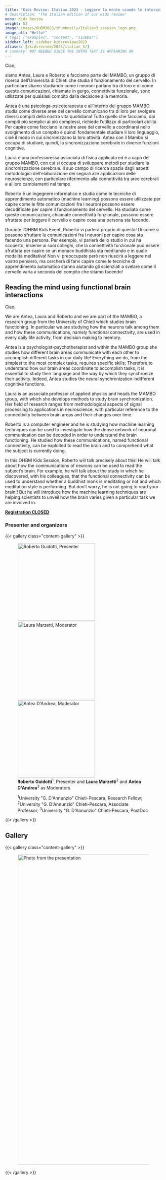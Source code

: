 ```yaml
---
title: "Kids Review: Italian 2023 - Leggere la mente usando le interazioni cerebrali funzionali"
# description: "The Italian edition of our kids review"
menu: Kids Review
weight: 52
image: images/OHBM2023/thumbnails/Italian3_session_logo.png
image_alt: "Hello!"
# tags: ["examples", "content", "sidebar"]
sidebar_left: sidebar_kidsreviews2023
aliases: [/kidsreview/2023/italian_3/]
# summary: NOT NEEDED SINCE THE INTRO TEXT IS APPEARING OK
---
```


Ciao,  
  
siamo Antea, Laura e Roberto e facciamo parte del MAMBO, un gruppo di ricerca dell’Università di Chieti che studia il funzionamento del cervello.
In particolare stiamo studiando come i neuroni parlano tra di loro e di come queste comunicazioni, chiamate in gergo, connettività funzionale, sono utilizzate per qualsiasi compito dalla decisione alla memoria.  
  
Antea è una psicologa-psicoterapeuta e all’interno del gruppo MAMBO studia come diverse aree del cervello comunicano tra di loro per svolgere diversi compiti della nostra vita quotidiana! Tutto quello che facciamo, dai compiti più semplici ai più complessi, richiede l’utilizzo di particolari abilità. Per capire come facciano le nostre aree del cervello a coordinarsi nello svolgimento di un compito è quindi fondamentale studiare il loro linguaggio, cioè il modo in cui sincronizzano la loro attività. Antea con il Mambo si occupa di studiare, quindi, la sincronizzazione cerebrale in diverse funzioni cognitive.  
  
Laura è una professoressa associata di fisica applicata ed è a capo del gruppo MAMBO, con cui si occupa di sviluppare metodi per studiare la sincronizzazione cerebrale. 
Il suo campo di ricerca spazia dagli aspetti metodologici dell'elaborazione dei segnali alle applicazioni delle neuroscienze, con particolare riferimento alla connettività tra aree cerebrali e ai loro cambiamenti nel tempo.  
  
Roberto è un ingegnere informatico e studia come le tecniche di apprendimento automatico (machine learning) possono essere utilizzate per capire come le fitte comunicazioni fra i neuroni possono essere decodificate per capire il funzionamento del cervello. Ha studiato come queste comunicazioni, chiamate connettività funzionale, possono essere sfruttate per leggere il cervello e capire cosa una persona sta facendo.  
  
Durante l’OHBM Kids Event, Roberto vi parlerà proprio di questo! Di come si possono sfruttare le comunicazioni fra i neuroni per capire cosa sta facendo una persona. Per esempio, vi parlerà dello studio in cui ha scoperto, insieme ai suoi colleghi, che la connettività funzionale può essere sfruttata per capire se un monaco buddhista sta meditando e in quale modalità meditativa!
Non vi preoccupate però non riuscirà a leggere nel vostro pensiero, ma cercherà di farvi capire come le tecniche di apprendimento automatico stanno aiutando gli scienziati a svelare come il cervello varia a seconda del compito che stiamo facendo!

## Reading the mind using functional brain interactions

Ciao,  
  
We are Antea, Laura and Roberto and we are part of the MAMBO, a research group from the University of Chieti which studies brain functioning. In particular we are studying how the neurons talk among them and how these communications, namely functional connectivity, are used in every daily life activity, from decision making to memory.  
  
Antea is a psychologist-psychotherapist and within the  MAMBO group she studies how different brain areas communicate with each other to accomplish different tasks in our daily life! Everything we do, from the simplest to the most complex tasks, requires specific skills; Therefore,to understand how our brain areas coordinate to accomplish tasks, it is essential to study their language and the way by  which they synchronize their activity.
Indeed, Antea studies the neural synchronization indifferent cognitive functions.  
  
Laura is an associate professor of applied physics and heads the MAMBO group, with which she develops methods to study brain synchronization. Her field of research ranges from methodological aspects of signal processing to applications in neuroscience, with particular reference to the connectivity between brain areas and their changes over time.  
  
Roberto is a computer engineer and he is studying how machine learning techniques can be used to investigate how the dense network of neuronal communication can be decoded in order to understand the brain functioning. He studied how these communications, named functional connectivity, can be exploited to read the brain and to comprehend what the subject is currently doing.  
  
In this OHBM Kids Session, Roberto will talk precisely about this! He will talk about how the communications of neurons can be used to read the subject’s brain. For example, he will talk about the study in which he discovered, with his colleagues, that the functional connectivity can be used to understand whether a buddhist monk is meditating or not and which meditation style is performing.
But don’t worry, he is not going to read your brain!! But he will introduce how the machine learning techniques are helping scientists to unveil how the brain varies given a particular task we are involved in.

**[Registration CLOSED](https://docs.google.com/forms/d/e/1FAIpQLScxnEIDJFVPkoorq2nQXL1MUthqzXDzoQDTHo-Sr79OeRKhfA/viewform?usp=sf_link)**

### Presenter and organizers

{{< gallery class="content-gallery" >}}
    <figure> 
            <img style="margin: 0.1em 0.1em 0.1em 0.1em" src="/images/OHBM2023/kidsreview_2023/italian_Guidotti/RobertoGuidotti_Photo.jpg" alt="Roberto Guidotti, Presenter" width="250">
            <img style="margin: 0.1em 0.1em 0.1em 0.1em" src="/images/OHBM2023/kidsreview_2023/italian_Guidotti/LauraMarzetti_Photo.jpg" alt="Laura Marzetti, Moderator" width="250">
            <img style="margin: 0.1em 0.1em 0.1em 0.1em" src="/images/OHBM2023/kidsreview_2023/italian_Guidotti/AnteaDAndrea_Photo.jpg" alt="Antea D'Andrea, Moderator" width="250">
        <figcaption>
            <b>Roberto Guidotti</b><sup>1</sup>, Presenter and <b>Laura Marzetti</b><sup>2</sup> and <b>Antea D'Andrea</b><sup>3</sup> as Moderators.
            <span style="font-size: 14px">
                <p><sup>1</sup>University "G. D'Annunzio" Chieti-Pescara, Research Fellow; <sup>2</sup>University "G. D'Annunzio" Chieti-Pescara, Associate Professor; <sup>3</sup>University "G. D'Annunzio" Chieti-Pescara, PostDoc</p>
            </span>
        </figcaption>
    </figure>
{{< /gallery >}}

<!-- Youtube link, example https://www.youtube.com/watch?v=w7Ft2ymGmfc
{{< youtube w7Ft2ymGmfc >}}
-->





## Gallery

{{< gallery class="content-gallery" >}} 
    <figure> 
            <img style="margin: 0.1em 0.1em 0.1em 0.1em" src="/images/OHBM2023/kidsreview_2023/italian_Guidotti/Italian3.jpg" alt="Photo from the presentation" width="1000">
        <!-- <figcaption>
            <b>Pictures from the presentation.
        </figcaption> -->
    </figure>
{{< /gallery >}}
